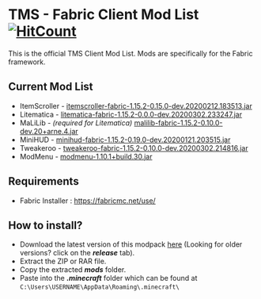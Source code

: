 # TMS - Fabric Client Mod List [![HitCount](http://hits.dwyl.com/{username}/MC-TMS/client-mod-list.svg)](http://hits.dwyl.com/{username}/MC-TMS/client-mod-list)

This is the official TMS Client Mod List. Mods are specifically for the Fabric framework.


## Current Mod List
- ItemScroller - <a href="https://masa.dy.fi/mcmods/client_mods/" target="_blank">itemscroller-fabric-1.15.2-0.15.0-dev.20200212.183513.jar</a>
- Litematica - <a href="https://masa.dy.fi/mcmods/client_mods/" target="_blank">litematica-fabric-1.15.2-0.0.0-dev.20200302.233247.jar</a>
- MaLiLib - <i>(required for Litematica)</i> <a href="https://masa.dy.fi/mcmods/client_mods/" target="_blank">malilib-fabric-1.15.2-0.10.0-dev.20+arne.4.jar</a>
- MiniHUD - <a href="https://masa.dy.fi/mcmods/client_mods/" target="_blank">minihud-fabric-1.15.2-0.19.0-dev.20200121.203515.jar</a>
- Tweakeroo - <a href="https://masa.dy.fi/mcmods/client_mods/" target="_blank">tweakeroo-fabric-1.15.2-0.10.0-dev.20200302.214816.jar</a>
- ModMenu - <a href="https://www.curseforge.com/minecraft/mc-mods/modmenu/files" target="_blank">modmenu-1.10.1+build.30.jar</a>

## Requirements
- Fabric Installer : https://fabricmc.net/use/

## How to install?
- Download the latest version of this modpack [here](https://github.com/MC-TMS/client-mod-list/releases/latest) (Looking for older versions? click on the <i><b>release</b></i> tab). 
- Extract the ZIP or RAR file.
- Copy the extracted <i><b>mods</b></i> folder.
- Paste into the <i><b>.minecraft</b></i> folder which can be found at ```C:\Users\USERNAME\AppData\Roaming\.minecraft\ ```
